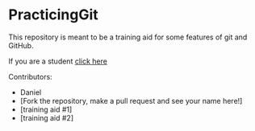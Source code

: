 PracticingGit
=============

This repository is meant to be a training aid for some features of git and GitHub.


If you are a student [click here](https://github.com/kjlubick/PracticingGit/blob/master/Instructions_For_Students.md)



Contributors:

* Daniel
* [Fork the repository, make a pull request and see your name here!]
* [training aid #1]
* [training aid #2]
